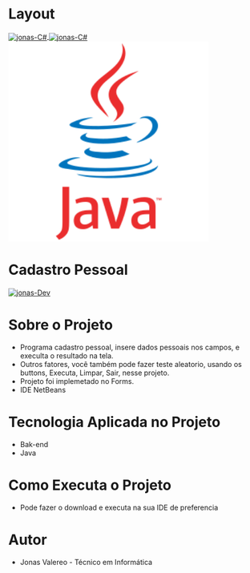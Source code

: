 # Layout

<a href="#">
<img align="center"  alt="jonas-C#" height ="500" width ="1000" src ="https://user-images.githubusercontent.com/25933386/123473926-a3eb8580-d5cf-11eb-8a3f-cf09ec8eb54b.PNG" style="max-width: 100%;"></img>
</a>

<a href="#">
<img align="center"  alt="jonas-C#" height ="500" width ="1000" src ="https://user-images.githubusercontent.com/25933386/123474345-33913400-d5d0-11eb-8fcf-f41ae275d080.PNG" style="max-width: 100%;"></img>
</a>



<a href="#">
<img align="center"  alt="jonas-C#" height ="400" width ="400" src ="https://raw.githubusercontent.com/devicons/devicon/master/icons/java/java-original-wordmark.svg" style="max-width: 100%;"></img>
</a>

# Cadastro Pessoal

<a href="#">
<img align="center"  alt="jonas-Dev" height ="70" width ="160" src ="https://user-images.githubusercontent.com/25933386/116831049-87107400-ab83-11eb-947b-0a94a3e89f04.png" style="max-width: 100%;"></img>
</a>

# Sobre o Projeto

- Programa cadastro pessoal, insere dados pessoais nos campos,  e execulta o resultado na tela.
- Outros fatores, você também pode  fazer teste aleatorio, usando os buttons, Executa, Limpar, Sair, nesse projeto.
- Projeto foi implemetado no Forms.
- IDE NetBeans

# Tecnologia Aplicada no Projeto

- Bak-end
- Java

# Como Executa o Projeto

- Pode fazer o download e executa na sua IDE de preferencia


# Autor

- Jonas Valereo - Técnico em Informática 
